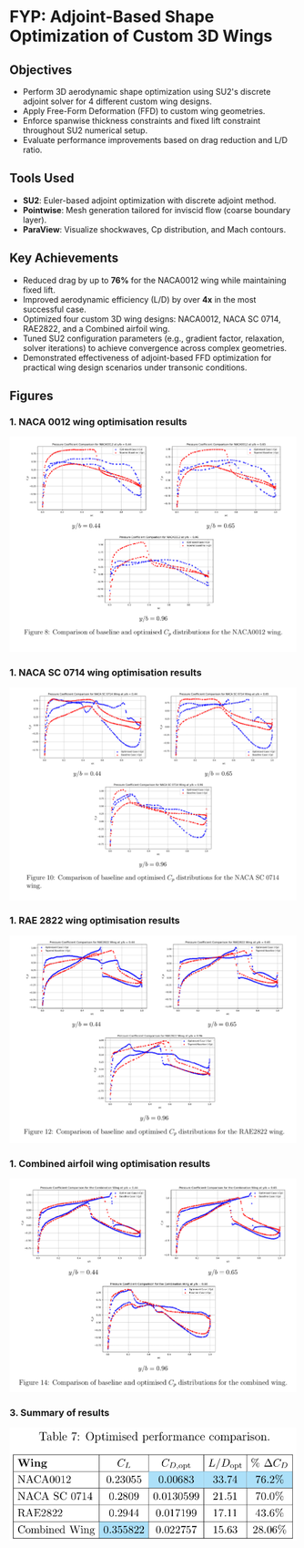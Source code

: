 # FYP: Adjoint-Based Shape Optimization of Custom 3D Wings

## Objectives
- Perform 3D aerodynamic shape optimization using SU2's discrete adjoint solver for 4 different custom wing designs.
- Apply Free-Form Deformation (FFD) to custom wing geometries.
- Enforce spanwise thickness constraints and fixed lift constraint throughout SU2 numerical setup.
- Evaluate performance improvements based on drag reduction and L/D ratio.

## Tools Used
- **SU2**: Euler-based adjoint optimization with discrete adjoint method.
- **Pointwise**: Mesh generation tailored for inviscid flow (coarse boundary layer).
- **ParaView**: Visualize shockwaves, Cp distribution, and Mach contours.

## Key Achievements
- Reduced drag by up to **76%** for the NACA0012 wing while maintaining fixed lift.
- Improved aerodynamic efficiency (L/D) by over **4x** in the most successful case.
- Optimized four custom 3D wing designs: NACA0012, NACA SC 0714, RAE2822, and a Combined airfoil wing.
- Tuned SU2 configuration parameters (e.g., gradient factor, relaxation, solver iterations) to achieve convergence across complex geometries.
- Demonstrated effectiveness of adjoint-based FFD optimization for practical wing design scenarios under transonic conditions.

## Figures

### 1. NACA 0012 wing optimisation results
![](./Figures/naca_wing.png)

### 1. NACA SC 0714 wing optimisation results
![](./Figures/nacasc_wing.png)

### 1. RAE 2822 wing optimisation results
![](./Figures/rae_wing.png)

### 1. Combined airfoil wing optimisation results
![](./Figures/combined_wing.png)

### 3. Summary of results
![](./Figures/comparison_table.png)
